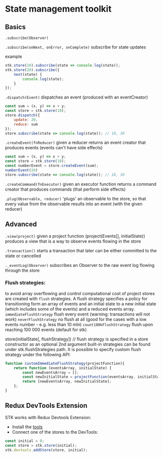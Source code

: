 # State management toolkit


## Basics
`.subscribe(Observer)`

`.subscribe(onNext, onError, onComplete)`
subscribe for state updates

example
```javascript
stk.store(10).subscribe(state => console.log(state));
stk.store(20).subscribe({
    next(state) {
        console.log(state);
    }
});
```

`.dispatch(Event)`
dispatches an event (produced with an eventCreator)
```javascript
const sum = (x, y) => x + y;
const store = stk.store(10);
store.dispatch({
    update: 20,
    reduce: sum
});
store.subscribe(state => console.log(state)); // 10, 30
```

`.createEvent(fnReducer)`
given a reducer returns an event creator that produces events (events can't have side effects)
```javascript
const sum = (x, y) => x + y;
const store = stk.store(10);
const numberEvent = store.createEvent(sum);
numberEvent(20)
store.subscribe(state => console.log(state)); // 10, 30
```

`.createCommand(fnExecutor)`
given an executor function returns a command creator that produces commands (that perform side effects)

`.plug(Observable, reducer)`
'plugs' an observable to the store, so that every value from the observable results into an event (with the given reducer)


## Advanced
`.view(project)`
given a project function (project(Events[], initialState)) produces a view that is a way to observe events flowing in the store

`.transaction()`
starts a transaction that later can be either committed to the state or cancelled

`._eventLog(Observer)`
subscribes an Observer to the raw event log flowing through the store

### Flush strategies:
to avoid array overflowing and control computational cost of project stores are created with `flush` strategies.
A flush strategy specifies a policy for transitioning form an array of events and an initial state to a new initial state (which includes some of the events) and a reduced events array.
`immediateFlushStrategy` flush every event (warning: transactions will not work)
`neverFlushStrategy` no flush at all (good for the cases with a low events number - e.g. less than 10 mln)
`count100kFlushStrategy` flush upon reaching 100 000 events (default for stk)

store(initialState[, flushStrategy]) // flush strategy is specified in a store constructor as an optional 2nd argument
built-in strategies can be found under stk.flushStrategies path.
It is possible to specify custom flush strategy under the following API:
```javascript
function customImmediateFlushStrategy(projectFunction){
    return function (eventsArray, initialState) {
        const newEventsArray = [];
        const newInitialState = projectFunction(eventsArray, initialState);
        return [newEventsArray, newInitialState];
    };
}
```

## Redux DevTools Extension
STK works with Redux Devtools Extension:
- Install the [tools](https://github.com/zalmoxisus/redux-devtools-extension)
- Connect one of the stores to the DevTools:
```javascript
const initial = 0;
const store = stk.store(initial);
stk.devtools.addStore(store, initial);
```